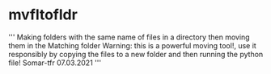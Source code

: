 # mvfltofldr
''' Making folders with the same name of files in a directory     then moving them in the Matching folder     Warning: this is a powerful moving tool!, use it responsibly by copying     the files to a new folder and then running the python file!     Somar-tfr 07.03.2021 '''
